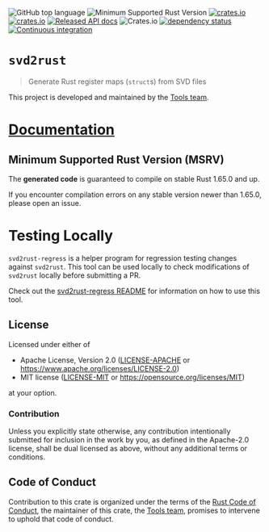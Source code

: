 ![GitHub top language](https://img.shields.io/github/languages/top/rust-embedded/svd2rust)
![Minimum Supported Rust Version](https://img.shields.io/badge/rustc-1.65+-blue.svg)
[![crates.io](https://img.shields.io/crates/v/svd2rust.svg)](https://crates.io/crates/svd2rust)
[![crates.io](https://img.shields.io/crates/d/svd2rust.svg)](https://crates.io/crates/svd2rust)
[![Released API docs](https://docs.rs/svd2rust/badge.svg)](https://docs.rs/svd2rust)
![Crates.io](https://img.shields.io/crates/l/svd2rust)
[![dependency status](https://deps.rs/repo/github/rust-embedded/svd2rust/status.svg)](https://deps.rs/repo/github/rust-embedded/svd2rust)
[![Continuous integration](https://github.com/rust-embedded/svd2rust/workflows/Continuous%20integration/badge.svg)](https://github.com/rust-embedded/svd2rust)

# `svd2rust`

> Generate Rust register maps (`struct`s) from SVD files

This project is developed and maintained by the [Tools team][team].

# [Documentation](https://docs.rs/svd2rust)

## Minimum Supported Rust Version (MSRV)

The **generated code** is guaranteed to compile on stable Rust 1.65.0 and up.

If you encounter compilation errors on any stable version newer than 1.65.0, please open an issue.

# Testing Locally

`svd2rust-regress` is a helper program for regression testing changes against `svd2rust`. This tool can be used locally to check modifications of `svd2rust` locally before submitting a PR.

Check out the [svd2rust-regress README](ci/svd2rust-regress/README.md) for information on how to use this tool.

## License

Licensed under either of

- Apache License, Version 2.0 ([LICENSE-APACHE](LICENSE-APACHE) or
  https://www.apache.org/licenses/LICENSE-2.0)
- MIT license ([LICENSE-MIT](LICENSE-MIT) or https://opensource.org/licenses/MIT)

at your option.

### Contribution

Unless you explicitly state otherwise, any contribution intentionally submitted for inclusion in the
work by you, as defined in the Apache-2.0 license, shall be dual licensed as above, without any
additional terms or conditions.

## Code of Conduct

Contribution to this crate is organized under the terms of the [Rust Code of
Conduct][CoC], the maintainer of this crate, the [Tools team][team], promises
to intervene to uphold that code of conduct.

[CoC]: CODE_OF_CONDUCT.md
[team]: https://github.com/rust-embedded/wg#the-tools-team
